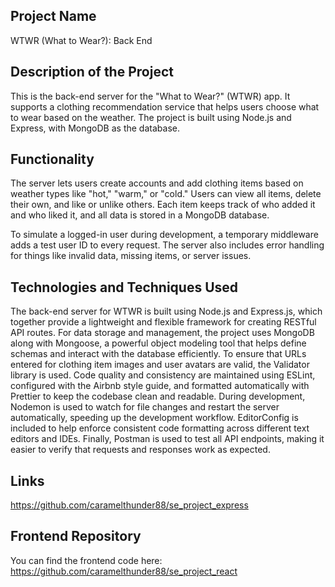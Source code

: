 ## Project Name

WTWR (What to Wear?): Back End

## Description of the Project

This is the back-end server for the "What to Wear?" (WTWR) app. It supports a clothing recommendation service that helps users choose what to wear based on the weather. The project is built using Node.js and Express, with MongoDB as the database.

## Functionality

The server lets users create accounts and add clothing items based on weather types like "hot," "warm," or "cold." Users can view all items, delete their own, and like or unlike others. Each item keeps track of who added it and who liked it, and all data is stored in a MongoDB database.

To simulate a logged-in user during development, a temporary middleware adds a test user ID to every request. The server also includes error handling for things like invalid data, missing items, or server issues.

## Technologies and Techniques Used

The back-end server for WTWR is built using Node.js and Express.js, which together provide a lightweight and flexible framework for creating RESTful API routes. For data storage and management, the project uses MongoDB along with Mongoose, a powerful object modeling tool that helps define schemas and interact with the database efficiently.
To ensure that URLs entered for clothing item images and user avatars are valid, the Validator library is used. Code quality and consistency are maintained using ESLint, configured with the Airbnb style guide, and formatted automatically with Prettier to keep the codebase clean and readable.
During development, Nodemon is used to watch for file changes and restart the server automatically, speeding up the development workflow. EditorConfig is included to help enforce consistent code formatting across different text editors and IDEs. Finally, Postman is used to test all API endpoints, making it easier to verify that requests and responses work as expected.

## Links

https://github.com/caramelthunder88/se_project_express

## Frontend Repository

You can find the frontend code here: https://github.com/caramelthunder88/se_project_react
